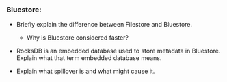 ### Bluestore:

- Briefly explain the difference between Filestore and Bluestore. 
  - Why is Bluestore considered faster?

- RocksDB is an embedded database used to store metadata in Bluestore. Explain what that term embedded database means.

- Explain what spillover is and what might cause it.

